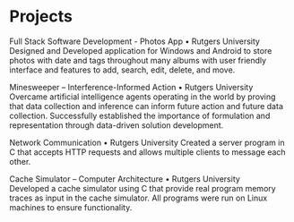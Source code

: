 # Projects 
Full Stack Software Development - Photos App • Rutgers University 
Designed and Developed application for Windows and Android to store photos with date and tags throughout many albums with user friendly interface and features to add, search, edit, delete, and move. 

Minesweeper – Interference-Informed Action • Rutgers University 
Overcame artificial intelligence agents operating in the world by proving that data collection and inference can inform future action and future data collection. Successfully established the importance of formulation and representation through data-driven solution development. 

Network Communication • Rutgers University 
Created a server program in C that accepts HTTP requests and allows multiple clients to message each other.

Cache Simulator – Computer Architecture • Rutgers University  
Developed a cache simulator using C that provide real program memory traces as input in the cache simulator. All programs were run on Linux machines to ensure functionality.
